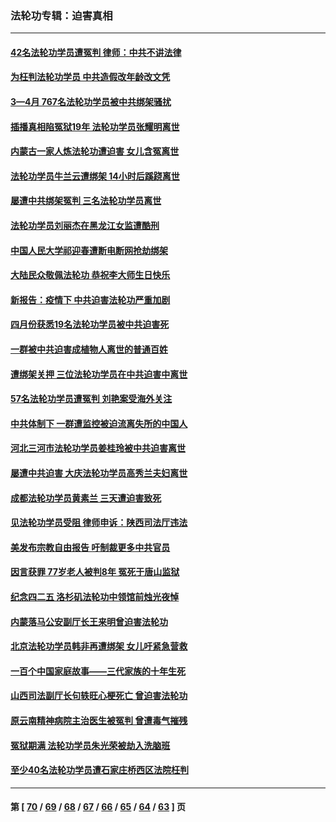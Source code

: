 ### 法轮功专辑：迫害真相
---
#### [42名法轮功学员遭冤判 律师：中共不讲法律](../../pages/nf4379/n13753469.md) 
#### [为枉判法轮功学员 中共造假改年龄改文凭](../../pages/nf4379/n13752835.md) 
#### [3—4月 767名法轮功学员被中共绑架骚扰](../../pages/nf4379/n13732751.md) 
#### [插播真相陷冤狱19年 法轮功学员张耀明离世](../../pages/nf4379/n13748009.md) 
#### [内蒙古一家人炼法轮功遭迫害 女儿含冤离世](../../pages/nf4379/n13744475.md) 
#### [法轮功学员牛兰云遭绑架 14小时后蹊跷离世](../../pages/nf4379/n13744926.md) 
#### [屡遭中共绑架冤判 三名法轮功学员离世](../../pages/nf4379/n13743718.md) 
#### [法轮功学员刘丽杰在黑龙江女监遭酷刑](../../pages/nf4379/n13740915.md) 
#### [中国人民大学祁迎春遭断电断网抢劫绑架](../../pages/nf4379/n13730164.md) 
#### [大陆民众敬佩法轮功 恭祝李大师生日快乐](../../pages/nf4379/n13734669.md) 
#### [新报告：疫情下 中共迫害法轮功严重加剧](../../pages/nf4379/n13732612.md) 
#### [四月份获悉19名法轮功学员被中共迫害死](../../pages/nf4379/n13731456.md) 
#### [一群被中共迫害成植物人离世的普通百姓](../../pages/nf4379/n13730316.md) 
#### [遭绑架关押 三位法轮功学员在中共迫害中离世](../../pages/nf4379/n13727134.md) 
#### [57名法轮功学员遭冤判 刘艳案受海外关注](../../pages/nf4379/n13726210.md) 
#### [中共体制下 一群遭监控被迫流离失所的中国人](../../pages/nf4379/n13725531.md) 
#### [河北三河市法轮功学员姜桂玲被中共迫害离世](../../pages/nf4379/n13724089.md) 
#### [屡遭中共迫害 大庆法轮功学员高秀兰夫妇离世](../../pages/nf4379/n13723307.md) 
#### [成都法轮功学员黄素兰 三天遭迫害致死](../../pages/nf4379/n13722817.md) 
#### [见法轮功学员受阻 律师申诉：陕西司法厅违法](../../pages/nf4379/n13720981.md) 
#### [美发布宗教自由报告 吁制裁更多中共官员](../../pages/nf4379/n13720670.md) 
#### [因言获罪 77岁老人被判8年 冤死于唐山监狱](../../pages/nf4379/n13718512.md) 
#### [纪念四二五 洛杉矶法轮功中领馆前烛光夜悼](../../pages/nf4379/n13719557.md) 
#### [内蒙落马公安副厅长王来明曾迫害法轮功](../../pages/nf4379/n13717744.md) 
#### [北京法轮功学员韩非再遭绑架 女儿吁紧急营救](../../pages/nf4379/n13717927.md) 
#### [一百个中国家庭故事——三代家族的十年生死](../../pages/nf4379/n13716313.md) 
#### [山西司法副厅长句轶旺心梗死亡 曾迫害法轮功](../../pages/nf4379/n13716878.md) 
#### [原云南精神病院主治医生被冤判 曾遭毒气摧残](../../pages/nf4379/n13714548.md) 
#### [冤狱期满 法轮功学员朱光荣被劫入洗脑班](../../pages/nf4379/n13708358.md) 
#### [至少40名法轮功学员遭石家庄桥西区法院枉判](../../pages/nf4379/n13713749.md) 

---
#### 第 [ [70](./70.md) / [69](./69.md) / [68](./68.md) / [67](./67.md) / [66](./66.md) / [65](./65.md) / [64](./64.md) / [63](./63.md) ] 页
